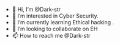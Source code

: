 - 👋 Hi, I’m @Dark-str
- 👀 I’m interested in Cyber Security.
- 🌱 I’m currently learning Ethical hacking .
- 💞️ I’m looking to collaborate on EH
- 📫 How to reach me @Dark-str

<!---
 Coding for fun😍
--->
